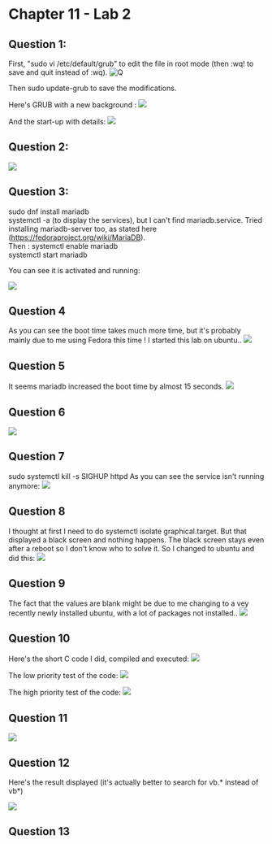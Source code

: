 # Chapter 11 - Lab 2

## Question 1:

First, "sudo vi /etc/default/grub" to edit the file in root mode (then :wq! to save and quit instead of :wq).
![Q](images/1.png)

Then sudo update-grub to save the modifications.

Here's GRUB with a new background :
![](images/1-3.png)

And the start-up with details:
![](images/1-2.png)

## Question 2:

![](images/2.png)

## Question 3:

sudo dnf install mariadb  
systemctl -a (to display the services), but I can't find mariadb.service. Tried installing mariadb-server too, as stated here (https://fedoraproject.org/wiki/MariaDB).  
Then :
systemctl enable mariadb  
systemctl start mariadb

You can see it is activated and running: 

![](images/3.png)

## Question 4

As you can see the boot time takes much more time, but it's probably mainly due to me using Fedora this time ! I started this lab on ubuntu..
![](images/4.png)

## Question 5

It seems mariadb increased the boot time by almost 15 seconds.
![](images/5.png)

## Question 6

![](images/6.png)

## Question 7

sudo systemctl kill -s SIGHUP httpd
As you can see the service isn't running anymore:
![](images/7.png)

## Question 8

I thought at first I need to do systemctl isolate graphical.target. But that displayed a black screen and nothing happens. The black screen stays even after a reboot so I don't know who to solve it.
So I changed to ubuntu and did this:
![](images/8.png)

## Question 9

The fact that the values are blank might be due to me changing to a vey recently newly installed ubuntu, with a lot of packages not installed..
![](images/9.png)

## Question 10

Here's the short C code I did, compiled and executed:
![](images/10-1.png)

The low priority test of the code:
![](images/10-2.png)

The high priority test of the code:
![](images/10-3.png)

## Question 11

![](images/11.png)

## Question 12

Here's the result displayed (it's actually better to search for vb.* instead of vb*)

![](images/12.png)

## Question 13











